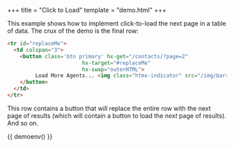 +++
title = "Click to Load"
template = "demo.html"
+++

This example shows how to implement click-to-load the next page in a table of data.  The crux of the demo is
the final row:

```html
<tr id="replaceMe">
  <td colspan="3">
    <button class='btn primary' hx-get="/contacts/?page=2"
                        hx-target="#replaceMe"
                        hx-swap="outerHTML">
         Load More Agents... <img class="htmx-indicator" src="/img/bars.svg">
    </button>
  </td>
</tr>
```

This row contains a button that will replace the entire row with the next page of
results (which will contain a button to load the *next* page of results).  And so on.

{{ demoenv() }}

<script>
    //=========================================================================
    // Fake Server Side Code
    //=========================================================================

    // data
    var dataStore = function(){
      var contactId = 9;
      function generateContact() {
        contactId++;
        var idHash = "";
        var possible = "ABCDEFG0123456789";
        for( var i=0; i < 15; i++ ) idHash += possible.charAt(Math.floor(Math.random() * possible.length));
        return { name: "Agent Smith", email: "void" + contactId + "@null.org", id: idHash }
      }
      return {
        contactsForPage : function(page) {
          var vals = [];
          for( var i=0; i < 10; i++ ){
            vals.push(generateContact());
          }
          return vals;
        }
      }
    }()

    // routes
    init("/demo", function(request, params){
        var contacts = dataStore.contactsForPage(1)
        return tableTemplate(contacts)
    });

    onGet(/\/contacts.*/, function(request, params){
        var page = parseInt(params['page']);
        var contacts = dataStore.contactsForPage(page)
        return rowsTemplate(page, contacts);
    });

    // templates
    function tableTemplate(contacts) {
        return `<table><thead><tr><th>Name</th><th>Email</th><th>ID</th></tr></thead><tbody>
                ${rowsTemplate(1, contacts)}
                </tbody></table>`
    }

    function rowsTemplate(page, contacts) {
      var txt = "";
      for (var i = 0; i < contacts.length; i++) {
        var c = contacts[i];
        txt += `<tr><td>${c.name}</td><td>${c.email}</td><td>${c.id}</td></tr>\n`;
      }
      txt += loadMoreRow(page);
      return txt;
    }

    function loadMoreRow(page) {
      return `<tr id="replaceMe">
  <td colspan="3">
    <center>
      <button class='btn primary' hx-get="/contacts/?page=${page + 1}"
                       hx-target="#replaceMe"
                       hx-swap="outerHTML">
         Load More Agents... <img class="htmx-indicator" src="/img/bars.svg">
       </button>
    </center>
  </td>
</tr>`;
    }
</script>
